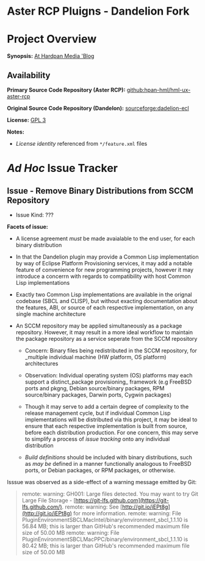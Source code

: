 Aster RCP Pluigns - Dandelion Fork 
==================================

# Project Overview

**Synopsis:** [At Hardpan Media 'Blog](http://j.mp/hml-forks-powerloom-dandelion)

## Availability

**Primary Source Code Repository (Aster RCP):** [github:hpan-hml/hml-ux-aster-rcp](https://github.com/hpan-hml/hml-ux-aster-rcp)

**Original Source Code Repository (Dandelon):** [sourceforge:dadelion-ecl](http://sourceforge.net/p/dandelion-ecl/code/ci/master/tree/)

**License:** [GPL 3](http://www.gnu.org/licenses/gpl.txt)

**Notes:**

* _License identity_ referenced from `*/feature.xml` files


# _Ad Hoc_ Issue Tracker

## Issue - Remove Binary Distributions from SCCM Repository

* Issue Kind: ???

**Facets of issue:**

* A license agreement _must_ be made avaialable to the end user,
   for each binary distribution

* In that the Dandelion plugin may provide a Common Lisp implementation
  by way of Eclipse Platform Provisioning services, it may add a notable
  feature of convenience for new programming projects, however it may 
  introduce a concerrn with regards to compatibility with host Common Lisp 
  implementations

* Exactly two Common Lisp implementations are available in the orignal 
  codebase (SBCL and CLISP), but without exacting documentation about 
  the features, ABI, or source of each respective implementation, on any 
  single machine architecture

* An SCCM repository may be applied simultaneously as a package repository.
  However, it may result in a more ideal workflow to maintain the package 
  repository as a service seperate from the SCCM repository

    * Concern: Binary files being redistributed in the SCCM repository,
      for _multiple individual machine (HW platform, OS platform) architectures

    * Observation: Individual operating system (OS) platforms may each support
      a distinct_package provisioning_ framework (e.g FreeBSD ports and 
      pkgng, Debian source/binary packages, RPM source/binary packages, 
      Darwin ports, Cygwin packages)

    * Though it may serve to add a certain degree of complexity to the
      release management cycle, but if individual Common Lisp implementations
      will be distributed via this project, it may be ideal to ensure that 
      each respective implementation is built from source, before each 
      distribution production. For one concern, this may serve to simplify
      a process of _issue tracking_ onto any individual distribution

    * _Build definitions_ should be included with binary distributions, such
      as _may be_ defined in a manner functionally analogous to FreeBSD ports, 
      or Debian packages, or RPM packages, or otherwise.

Isssue was observed as a side-effect of a warning message emitted by Git:
> remote: warning: GH001: Large files detected. You may want to try Git Large File Storage - [https://git-lfs.github.com](https://git-lfs.github.com/).
> remote: warning: See [http://git.io/iEPt8g](http://git.io/iEPt8g) for more information.
> remote: warning: File PluginEnvironmentSBCLMacIntel/binary/environment_sbcl_1.1.10 is 56.84 MB; this is larger than GitHub's recommended maximum file size of 50.00 MB
> remote: warning: File PluginEnvironmentSBCLMacPPC/binary/environment_sbcl_1.1.10 is 80.42 MB; this is larger than GitHub's recommended maximum file size of 50.00 MB

